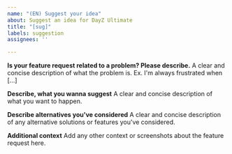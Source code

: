```yaml
---
name: "(EN) Suggest your idea"
about: Suggest an idea for DayZ Ultimate
title: "[sug]"
labels: suggestion
assignees: ''

---
```


**Is your feature request related to a problem? Please describe.**
A clear and concise description of what the problem is. Ex. I'm always frustrated when [...]

**Describe, what you wanna suggest**
A clear and concise description of what you want to happen.

**Describe alternatives you've considered**
A clear and concise description of any alternative solutions or features you've considered.

**Additional context**
Add any other context or screenshots about the feature request here.
